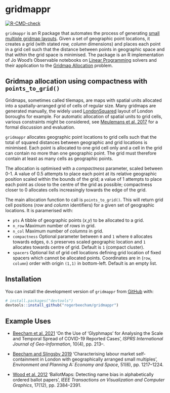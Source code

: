 
# gridmappr

<!-- badges: start -->

[![R-CMD-check](https://github.com/rogerbeecham/gridmappr/actions/workflows/R-CMD-check.yaml/badge.svg)](https://github.com/rogerbeecham/gridmappr/actions/workflows/R-CMD-check.yaml)
<!-- badges: end -->

`gridmappr` is an R package that automates the process of generating
[small multiple gridmap layouts](https://www.gicentre.net/smwg). Given a
set of geographic point locations, it creates a grid (with stated *row,
column* dimensions) and places each point in a grid cell such that the
distance between points in geographic space and that within the grid
space is minimised. The package is an R implementation of Jo Wood’s
Observable notebooks on [Linear
Programming](https://observablehq.com/@jwolondon/hello-linear-programming)
solvers and their application to the [Gridmap
Allocation](https://observablehq.com/@jwolondon/gridmap-allocation?collection=@jwolondon/utilities)
problem.

## Gridmap allocation using compactness with `points_to_grid()`

Gridmaps, sometimes called tilemaps, are maps with spatial units
allocated into a spatially-arranged grid of cells of regular size. Many
gridmaps are generated manually, the widely used
[LondonSquared](https://github.com/aftertheflood/londonsquared) layout
of London boroughs for example. For automatic allocation of spatial
units to grid cells, various constraints might be considered, see
[Meulemans et al. 2017](https://www.gicentre.net/smwg) for a formal
discussion and evaluation.

`gridmappr` allocates geographic point locations to grid cells such that
the total of squared distances between geographic and grid locations is
minimised. Each point is allocated to one grid cell only and a cell in
the grid can contain no more than one geographic point. The grid must
therefore contain at least as many cells as geographic points.

The allocation is optimised with a *compactness* parameter, scaled
between 0-1. A value of 0.5 attempts to place each point at its relative
geographic position scaled within the bounds of the grid; a value of 1
attempts to place each point as close to the centre of the grid as
possible; compactness closer to 0 allocates cells increasingly towards
the edge of the grid.

The main allocation function to call is `points_to_grid()`. This will
return grid cell positions (*row* and *column* identifiers) for a given
set of geographic locations. It is paramerised with:

- `pts` A tibble of geographic points (*x*,*y*) to be allocated to a
  grid.
- `n_row` Maximum number of *rows* in grid.
- `n_col` Maximum number of *columns* in grid.
- `compactness` Optional parameter between `0` and `1` where `0`
  allocates towards edges, `0.5` preserves scaled geographic location
  and `1` allocates towards centre of grid. Default is `1` (compact
  cluster).
- `spacers` Optional list of grid cell locations defining grid location
  of fixed spacers which cannot be allocated points. Coordinates are in
  (`row`, `column`) order with origin `(1,1)` in bottom-left. Default is
  an empty list.

## Installation

You can install the development version of `gridmappr` from
[GitHub](https://github.com/) with:

``` r
# install.packages("devtools")
devtools::install_github("rogerbeecham/gridmappr")
```

## Example Uses

- [Beecham et al. 2021](https://eprints.whiterose.ac.uk/172944/) ‘On the
  Use of ‘Glyphmaps’ for Analysing the Scale and Temporal Spread of
  COVID-19 Reported Cases’, *ISPRS International Journal of
  Geo-Information*, 10(4), pp. 213–.

- [Beecham and Slingsby
  2019](https://journals.sagepub.com/doi/10.1177/0308518X19850580)
  ‘Characterising labour market self-containment in London with
  geographically arranged small multiples’, *Environment and Planning A:
  Economy and Space*, 51(6), pp. 1217–1224.

- [Wood et al. 2012](https://www.gicentre.net/featuredpapers)
  ‘BallotMaps: Detecting name bias in alphabetically ordered ballot
  papers’, *IEEE Transactions on Visualization and Computer Graphics*,
  17(12), pp. 2384–2391.
